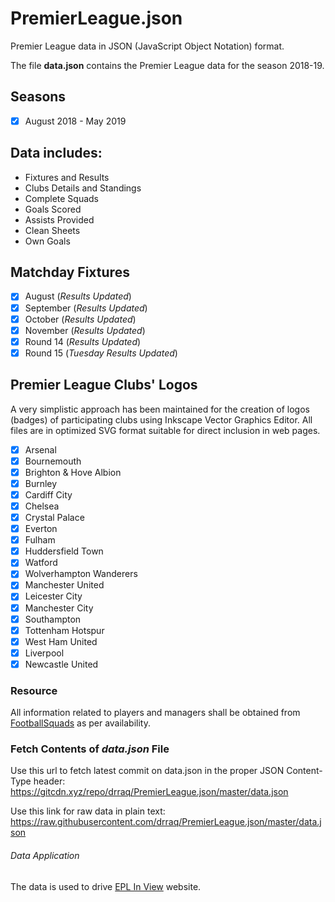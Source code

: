 # PremierLeague.json

Premier League data in JSON (JavaScript Object Notation) format.

The file **data.json** contains the Premier League data for the season 2018-19.

## Seasons

-   [x] August 2018 - May 2019

## Data includes:

-   Fixtures and Results
-   Clubs Details and Standings
-   Complete Squads
-   Goals Scored
-   Assists Provided
-   Clean Sheets
-   Own Goals

## Matchday Fixtures

-   [x] August (_Results Updated_)
-   [x] September (_Results Updated_)
-   [x] October (_Results Updated_)
-   [x] November (_Results Updated_)
-   [x] Round 14  (_Results Updated_)
-   [x] Round 15  (_Tuesday Results Updated_)

## Premier League Clubs' Logos

A very simplistic approach has been maintained for the creation of logos (badges) of participating clubs using Inkscape Vector Graphics Editor. All files are in optimized SVG format suitable for direct inclusion in web pages.

-   [x] Arsenal
-   [x] Bournemouth
-   [x] Brighton & Hove Albion
-   [x] Burnley
-   [x] Cardiff City
-   [x] Chelsea
-   [x] Crystal Palace
-   [x] Everton
-   [x] Fulham
-   [x] Huddersfield Town
-   [x] Watford
-   [x] Wolverhampton Wanderers
-   [x] Manchester United
-   [x] Leicester City
-   [x] Manchester City
-   [x] Southampton
-   [x] Tottenham Hotspur
-   [x] West Ham United
-   [x] Liverpool
-   [x] Newcastle United

### Resource

All information related to players and managers shall be obtained from [FootballSquads](http://www.footballsquads.co.uk/) as per availability.

### Fetch Contents of _data.json_ File

Use this url to fetch latest commit on data.json in the proper JSON Content-Type header:
<https://gitcdn.xyz/repo/drraq/PremierLeague.json/master/data.json>

Use this link for raw data in plain text:
<https://raw.githubusercontent.com/drraq/PremierLeague.json/master/data.json>

###### Data Application
The data is used to drive [EPL In View](https://eplinview.com) website.
